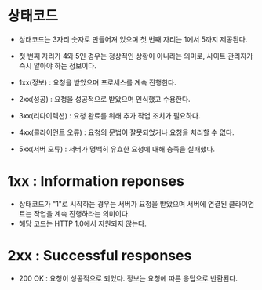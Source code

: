 <h1> 상태코드 </h1>

- 상태코드는 3자리 숫자로 만들어져 있으며 첫 번째 자리는 1에서 5까지 제공된다.
- 첫 번째 자리가 4와 5인 경우는 정상적인 상황이 아니라는 의미로, 사이트 관리자가 즉시 알아야 하는 정보이다.

- 1xx(정보) : 요청을 받았으며 프로세스를 계속 진행한다.
- 2xx(성공) : 요청을 성공적으로 받았으며 인식했고 수용한다.
- 3xx(리다이렉션) : 요청 완료를 위해 추가 작업 조치가 필요하다.
- 4xx(클라이언트 오류) : 요청의 문법이 잘못되었거나 요청을 처리할 수 없다.
- 5xx(서버 오류) : 서버가 명백히 유효한 요청에 대해 충족을 실패했다.


<h1> 1xx : Information reponses </h1>

- 상태코드가 "1"로 시작하는 경우는 서버가 요청을 받았으며 서버에 연결된 클라이언트는 작업을 계속 진행하라는 의미이다.
- 해당 코드는 HTTP 1.0에서 지원되지 않는다.

<h1> 2xx : Successful responses </h1>

- 200 OK  : 요청이 성공적으로 되었다. 정보는 요청에 따른 응답으로 반환된다.
